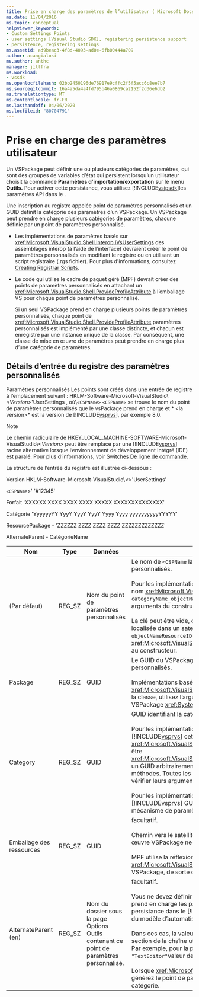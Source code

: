 ```yaml
---
title: Prise en charge des paramètres de l’utilisateur ( Microsoft Docs
ms.date: 11/04/2016
ms.topic: conceptual
helpviewer_keywords:
- Custom Settings Points
- user settings [Visual Studio SDK], registering persistence support
- persistence, registering settings
ms.assetid: ad9beac3-4f8d-4093-ad0e-6fb00444a709
author: acangialosi
ms.author: anthc
manager: jillfra
ms.workload:
- vssdk
ms.openlocfilehash: 02bb2450196de76917e9cffc2f5f5acc6c8ee7b7
ms.sourcegitcommit: 16a4a5da4a4fd795b46a0869ca2152f2d36e6db2
ms.translationtype: MT
ms.contentlocale: fr-FR
ms.lasthandoff: 04/06/2020
ms.locfileid: "80704791"
---
```

# <a name="support-for-user-settings"></a>Prise en charge des paramètres utilisateur
Un VSPackage peut définir une ou plusieurs catégories de paramètres, qui sont des groupes de variables d’état qui persistent lorsqu’un utilisateur choisit la commande **Paramètres d’importation/exportation** sur le menu **Outils.** Pour activer cette persistance, vous utilisez [!INCLUDE[vsipsdk](../../extensibility/includes/vsipsdk_md.md)]les paramètres API dans le .

 Une inscription au registre appelée point de paramètres personnalisés et un GUID définit la catégorie des paramètres d’un VSPackage. Un VSPackage peut prendre en charge plusieurs catégories de paramètres, chacune définie par un point de paramètres personnalisé.

- Les implémentations de paramètres basés sur <xref:Microsoft.VisualStudio.Shell.Interop.IVsUserSettings> des assemblages interop (à l’aide de l’interface) devraient créer le point de paramètres personnalisés en modifiant le registre ou en utilisant un script registraire (.rgs fichier). Pour plus d'informations, consultez [Creating Registrar Scripts](/cpp/atl/creating-registrar-scripts).

- Le code qui utilise le cadre de paquet géré (MPF) devrait créer des points de paramètres personnalisés en attachant un <xref:Microsoft.VisualStudio.Shell.ProvideProfileAttribute> à l’emballage VS pour chaque point de paramètres personnalisé.

     Si un seul VSPackage prend en charge plusieurs points de paramètres personnalisés, chaque point de <xref:Microsoft.VisualStudio.Shell.ProvideProfileAttribute> paramètres personnalisés est implémenté par une classe distincte, et chacun est enregistré par une instance unique de la classe. Par conséquent, une classe de mise en œuvre de paramètres peut prendre en charge plus d’une catégorie de paramètres.

## <a name="custom-settings-point-registry-entry-details"></a>Détails d’entrée du registre des paramètres personnalisés
 Paramètres personnalisés Les points sont créés dans une entrée de registre à l’emplacement suivant : HKLM-Software-Microsoft-VisualStudio\\*\<Version>*'UserSettings , où\\`<CSPName>` `<CSPName>` se trouve le nom du point de paramètres personnalisés que le vsPackage prend en charge et * \<la version>* est la version de [!INCLUDE[vsprvs](../../code-quality/includes/vsprvs_md.md)], par exemple 8.0.

> [!NOTE]
> Le chemin radiculaire de HKEY_LOCAL_MACHINE-SOFTWARE-Microsoft-VisualStudio\\*\<Version>* peut être remplacé par une [!INCLUDE[vsprvs](../../code-quality/includes/vsprvs_md.md)] racine alternative lorsque l’environnement de développement intégré (IDE) est paralé. Pour plus d’informations, voir [Switches De ligne de commande](../../extensibility/command-line-switches-visual-studio-sdk.md).

 La structure de l’entrée du registre est illustrée ci-dessous :

 Version HKLM-Software-Microsoft-VisualStudio\\*\<>*'UserSettings'

 `<CSPName`>' '#12345'

 Forfait 'XXXXXX XXXX XXXX XXXX XXXXX XXXXXXXXXXXXXX'

 Catégorie 'YyyyyyYY YyyY YyyY YyyY Yyyy Yyyy yyyyyyyyyyYYYYY'

 ResourcePackage - 'ZZZZZZ ZZZZ ZZZZ ZZZZ ZZZZZZZZZZZZZ'

 AlternateParent - CatégorieName

| Nom | Type | Données | Description |
|-----------------|--------| - | - |
| (Par défaut) | REG_SZ | Nom du point de paramètres personnalisés | Le nom de `<CSPName` la clé,>, est le nom non localisé du Point paramètres personnalisés.<br /><br /> Pour les implémentations basées sur le MPF, `categoryName` `objectName` le nom <xref:Microsoft.VisualStudio.Shell.ProvideProfileAttribute> de `categoryName_objectName`la clé est obtenu en combinant les arguments et les arguments du constructeur en .<br /><br /> La clé peut être vide, ou elle peut contenir l’ID de référence à la chaîne localisée dans un satellite DLL. Cette valeur est obtenue `objectNameResourceID` à <xref:Microsoft.VisualStudio.Shell.ProvideProfileAttribute> partir de l’argument au constructeur. |
| Package | REG_SZ | GUID | Le GUID du VSPackage qui implémente le point de paramètres personnalisés.<br /><br /> Implémentations basées <xref:Microsoft.VisualStudio.Shell.ProvideProfileAttribute> sur MPF à l’aide de la classe, utilisez l’argument du `objectType` constructeur contenant le VSPackage <xref:System.Type> et la réflexion pour obtenir cette valeur. |
| Category | REG_SZ | GUID | GUID identifiant la catégorie des paramètres.<br /><br /> Pour les implémentations basées sur les assemblages interop, [!INCLUDE[vsprvs](../../code-quality/includes/vsprvs_md.md)] cette valeur peut <xref:Microsoft.VisualStudio.Shell.Interop.IVsUserSettings.ExportSettings%2A> être <xref:Microsoft.VisualStudio.Shell.Interop.IVsUserSettings.ImportSettings%2A> un GUID arbitrairement choisi, que l’IDE transmet aux méthodes et aux méthodes. Toutes les implémentations de ces deux méthodes doivent vérifier leurs arguments GUID.<br /><br /> Pour les implémentations basées sur le <xref:System.Type> MPF, ce [!INCLUDE[vsprvs](../../code-quality/includes/vsprvs_md.md)] GUID est obtenu par la classe mettant en œuvre le mécanisme de paramètres. |
| Emballage des ressources | REG_SZ | GUID | facultatif.<br /><br /> Chemin vers le satellite DLL contenant des chaînes localisées si la mise en œuvre VSPackage ne les fournit pas.<br /><br /> MPF utilise la réflexion pour obtenir la <xref:Microsoft.VisualStudio.Shell.ProvideProfileAttribute> ressource correcte VSPackage, de sorte que la classe ne fixe pas cet argument. |
| AlternateParent (en) | REG_SZ | Nom du dossier sous la page Options Outils contenant ce point de paramètres personnalisé. | facultatif.<br /><br /> Vous ne devez définir cette valeur que si une implémentation de paramètres prend en charge les pages **Tools Options** qui utilisent le mécanisme de persistance dans le [!INCLUDE[vsipsdk](../../extensibility/includes/vsipsdk_md.md)] mécanisme plutôt que le mécanisme du modèle d’automatisation pour sauver l’état.<br /><br /> Dans ces cas, la valeur de la `topic` clé `topic.sub-topic` AlternateParent est la section de la chaîne utilisée pour identifier la page **ToolsOptions** particulière. Par exemple, pour la page `"TextEditor.Basic"` **ToolsOptions,** la `"TextEditor"`valeur de AlternateParent serait .<br /><br /> Lorsque <xref:Microsoft.VisualStudio.Shell.ProvideProfileAttribute> vous génèrez le point de paramètres personnalisé, il est le même que le nom de la catégorie. |
